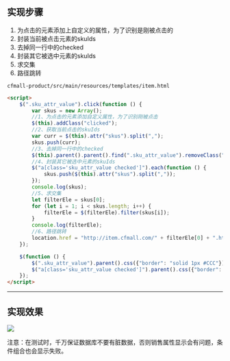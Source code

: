 ## 实现步骤

1. 为点击的元素添加上自定义的属性，为了识别是刚被点击的
2. 封装当前被点击元素的skuIds
3. 去掉同一行中的checked
4. 封装其它被选中元素的skuIds
5. 求交集
6. 路径跳转

`cfmall-product/src/main/resources/templates/item.html`

```html
<script>
	$(".sku_attr_value").click(function () {
		var skus = new Array();
		//1、为点击的元素添加自定义属性，为了识别刚被点击
		$(this).addClass("clicked");
		//2、获取当前点击的skuIds
		var curr = $(this).attr("skus").split(",");
		skus.push(curr);
		//3、去掉同一行中的checked
		$(this).parent().parent().find(".sku_attr_value").removeClass("checked");
		//4、封装其它被选中元素的skuIds
		$("a[class='sku_attr_value checked']").each(function () {
			skus.push($(this).attr("skus").split(","));
		});
		console.log(skus);
		//5、求交集
		let filterEle = skus[0];
		for (let i = 1; i < skus.length; i++) {
			filterEle = $(filterEle).filter(skus[i]);
		}
		console.log(filterEle);
		//6、路径跳转
		location.href = "http://item.cfmall.com/" + filterEle[0] + ".html";
	});

	$(function () {
		$(".sku_attr_value").parent().css({"border": "solid 1px #CCC"});
		$("a[class='sku_attr_value checked']").parent().css({"border": "solid 1px red"});
	});
</script>
```

---

## 实现效果

![](https://cfmall-hello.oss-cn-beijing.aliyuncs.com/img/202312/cad1ab144af92ed62d988a5f89ce7918.gif#id=hVNU4&originHeight=375&originWidth=720&originalType=binary&ratio=1&rotation=0&showTitle=false&status=done&style=none&title=)

注意：在测试时，千万保证数据库不要有脏数据，否则销售属性显示会有问题，条件组合也会显示失败。
